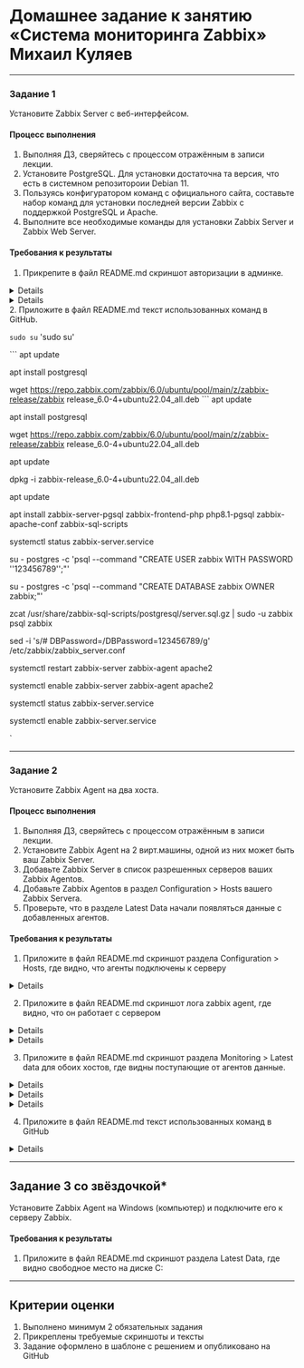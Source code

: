 # Домашнее задание к занятию «Система мониторинга Zabbix» Михаил Куляев


---

### Задание 1 

Установите Zabbix Server с веб-интерфейсом.

#### Процесс выполнения
1. Выполняя ДЗ, сверяйтесь с процессом отражённым в записи лекции.
2. Установите PostgreSQL. Для установки достаточна та версия, что есть в системном репозитороии Debian 11.
3. Пользуясь конфигуратором команд с официального сайта, составьте набор команд для установки последней версии Zabbix с поддержкой PostgreSQL и Apache.
4. Выполните все необходимые команды для установки Zabbix Server и Zabbix Web Server.

#### Требования к результаты 
1. Прикрепите в файл README.md скриншот авторизации в админке.

<details>
   
![Screnshot](https://github.com/mkuliaev/smon-homeworks/blob/main/png/scrin_admin1.png)
   
</details>
<details>
   
![Screnshot](https://github.com/mkuliaev/smon-homeworks/blob/main/png/scrin_admin2.png)
   
</details>
2. Приложите в файл README.md текст использованных команд в GitHub.

`sudo su`
'sudo su'

\```
apt update

apt install postgresql

wget https://repo.zabbix.com/zabbix/6.0/ubuntu/pool/main/z/zabbix-release/zabbix release_6.0-4+ubuntu22.04_all.deb
\```
apt update

apt install postgresql

wget https://repo.zabbix.com/zabbix/6.0/ubuntu/pool/main/z/zabbix-release/zabbix release_6.0-4+ubuntu22.04_all.deb

apt update

dpkg -i zabbix-release_6.0-4+ubuntu22.04_all.deb

apt update

apt install zabbix-server-pgsql zabbix-frontend-php php8.1-pgsql zabbix-apache-conf zabbix-sql-scripts

systemctl status zabbix-server.service

su - postgres -c 'psql --command "CREATE USER zabbix WITH PASSWORD '\'123456789\'';"'

su - postgres -c 'psql --command "CREATE DATABASE zabbix OWNER zabbix;"'

zcat /usr/share/zabbix-sql-scripts/postgresql/server.sql.gz | sudo -u zabbix psql zabbix

sed -i 's/# DBPassword=/DBPassword=123456789/g' /etc/zabbix/zabbix_server.conf

systemctl restart zabbix-server zabbix-agent apache2

systemctl enable zabbix-server zabbix-agent apache2

systemctl status zabbix-server.service

systemctl enable zabbix-server.service

`


---

### Задание 2 

Установите Zabbix Agent на два хоста.

#### Процесс выполнения
1. Выполняя ДЗ, сверяйтесь с процессом отражённым в записи лекции.
2. Установите Zabbix Agent на 2 вирт.машины, одной из них может быть ваш Zabbix Server.
3. Добавьте Zabbix Server в список разрешенных серверов ваших Zabbix Agentов.
4. Добавьте Zabbix Agentов в раздел Configuration > Hosts вашего Zabbix Servera.
5. Проверьте, что в разделе Latest Data начали появляться данные с добавленных агентов.

#### Требования к результаты 
1. Приложите в файл README.md скриншот раздела Configuration > Hosts, где видно, что агенты подключены к серверу

<details>
   
![Screnshot](https://github.com/mkuliaev/smon-homeworks/blob/main/png/monitoring-1.png)
   
</details>

2. Приложите в файл README.md скриншот лога zabbix agent, где видно, что он работает с сервером

<details>
   
![Screnshot](https://github.com/mkuliaev/smon-homeworks/blob/main/png/monitoring-1.png)
   
</details>
<details>
   
![Screnshot](https://github.com/mkuliaev/smon-homeworks/blob/main/png/monitoring-1.png)
   
</details>

3. Приложите в файл README.md скриншот раздела Monitoring > Latest data для обоих хостов, где видны поступающие от агентов данные.
<details>
   
![Screnshot](https://github.com/mkuliaev/smon-homeworks/blob/main/png/monitoring-1.png)
   
</details>
<details>
   
![Screnshot](https://github.com/mkuliaev/smon-homeworks/blob/main/png/monitoring-1.png)
   
</details>
<details>
   
![Screnshot](https://github.com/mkuliaev/smon-homeworks/blob/main/png/monitoring-1.png)
   
</details>

4. Приложите в файл README.md текст использованных команд в GitHub

<details>
   
![Screnshot](https://github.com/mkuliaev/smon-homeworks/blob/main/png/monitoring-1.png)
   
</details>

---
## Задание 3 со звёздочкой*
Установите Zabbix Agent на Windows (компьютер) и подключите его к серверу Zabbix.

#### Требования к результаты 
1. Приложите в файл README.md скриншот раздела Latest Data, где видно свободное место на диске C:
--- 

## Критерии оценки

1. Выполнено минимум 2 обязательных задания
2. Прикреплены требуемые скриншоты и тексты 
3. Задание оформлено в шаблоне с решением и опубликовано на GitHub



